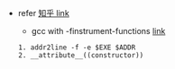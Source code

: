 * refer [知乎 link](https://www.zhihu.com/question/56132218)
  * gcc with -finstrument-functions [link](http://gcc.gnu.org/onlinedocs/gcc-4.4.4/gcc/Code-Gen-Options.html)
  
  ```
  1. addr2line -f -e $EXE $ADDR
  2. __attribute__((constructor)) 
  ```
